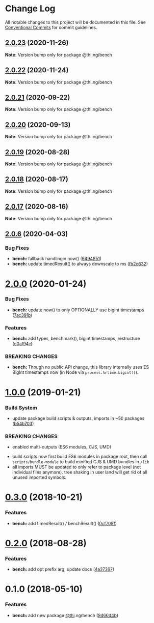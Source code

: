 # Change Log

All notable changes to this project will be documented in this file.
See [Conventional Commits](https://conventionalcommits.org) for commit guidelines.

## [2.0.23](https://github.com/thi-ng/umbrella/compare/@thi.ng/bench@2.0.22...@thi.ng/bench@2.0.23) (2020-11-26)

**Note:** Version bump only for package @thi.ng/bench





## [2.0.22](https://github.com/thi-ng/umbrella/compare/@thi.ng/bench@2.0.21...@thi.ng/bench@2.0.22) (2020-11-24)

**Note:** Version bump only for package @thi.ng/bench





## [2.0.21](https://github.com/thi-ng/umbrella/compare/@thi.ng/bench@2.0.20...@thi.ng/bench@2.0.21) (2020-09-22)

**Note:** Version bump only for package @thi.ng/bench





## [2.0.20](https://github.com/thi-ng/umbrella/compare/@thi.ng/bench@2.0.19...@thi.ng/bench@2.0.20) (2020-09-13)

**Note:** Version bump only for package @thi.ng/bench





## [2.0.19](https://github.com/thi-ng/umbrella/compare/@thi.ng/bench@2.0.18...@thi.ng/bench@2.0.19) (2020-08-28)

**Note:** Version bump only for package @thi.ng/bench





## [2.0.18](https://github.com/thi-ng/umbrella/compare/@thi.ng/bench@2.0.17...@thi.ng/bench@2.0.18) (2020-08-17)

**Note:** Version bump only for package @thi.ng/bench





## [2.0.17](https://github.com/thi-ng/umbrella/compare/@thi.ng/bench@2.0.16...@thi.ng/bench@2.0.17) (2020-08-16)

**Note:** Version bump only for package @thi.ng/bench





## [2.0.6](https://github.com/thi-ng/umbrella/compare/@thi.ng/bench@2.0.5...@thi.ng/bench@2.0.6) (2020-04-03)


### Bug Fixes

* **bench:** fallback handlingin now() ([6494851](https://github.com/thi-ng/umbrella/commit/64948518a6412cabf53664ac9f89bac2b7ef6892))
* **bench:** update timedResult() to always downscale to ms ([fb2c632](https://github.com/thi-ng/umbrella/commit/fb2c6327358ccaf93314d2cdbfd3f8ff04becbd1))





# [2.0.0](https://github.com/thi-ng/umbrella/compare/@thi.ng/bench@1.0.11...@thi.ng/bench@2.0.0) (2020-01-24)

### Bug Fixes

* **bench:** update now() to only OPTIONALLY use bigint timestamps ([7ac391b](https://github.com/thi-ng/umbrella/commit/7ac391b58b7e8b3b6fdc458d1edda6ca441d379b))

### Features

* **bench:** add types, benchmark(), bigint timestamps, restructure ([e0af94c](https://github.com/thi-ng/umbrella/commit/e0af94cfbedea46a4131ec8243f2553e49a5e644))

### BREAKING CHANGES

* **bench:** Though no public API change, this library internally
uses ES BigInt timestamps now (in Node via `process.hrtime.bigint()`).

# [1.0.0](https://github.com/thi-ng/umbrella/compare/@thi.ng/bench@0.3.1...@thi.ng/bench@1.0.0) (2019-01-21)

### Build System

* update package build scripts & outputs, imports in ~50 packages ([b54b703](https://github.com/thi-ng/umbrella/commit/b54b703))

### BREAKING CHANGES

* enabled multi-outputs (ES6 modules, CJS, UMD)

- build scripts now first build ES6 modules in package root, then call
  `scripts/bundle-module` to build minified CJS & UMD bundles in `/lib`
- all imports MUST be updated to only refer to package level
  (not individual files anymore). tree shaking in user land will get rid of
  all unused imported symbols.

# [0.3.0](https://github.com/thi-ng/umbrella/compare/@thi.ng/bench@0.2.4...@thi.ng/bench@0.3.0) (2018-10-21)

### Features

* **bench:** add timedResult() / benchResult() ([0cf708f](https://github.com/thi-ng/umbrella/commit/0cf708f))

<a name="0.2.0"></a>
# [0.2.0](https://github.com/thi-ng/umbrella/compare/@thi.ng/bench@0.1.5...@thi.ng/bench@0.2.0) (2018-08-28)

### Features

* **bench:** add opt prefix arg, update docs ([4a37367](https://github.com/thi-ng/umbrella/commit/4a37367))

<a name="0.1.0"></a>
# 0.1.0 (2018-05-10)

### Features

* **bench:** add new package [@thi](https://github.com/thi).ng/bench ([9466d4b](https://github.com/thi-ng/umbrella/commit/9466d4b))
